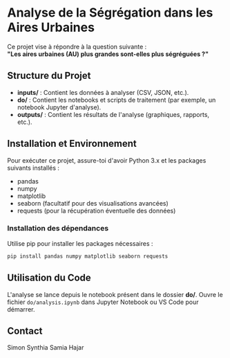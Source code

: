 # Analyse de la Ségrégation dans les Aires Urbaines

Ce projet vise à répondre à la question suivante :  
**"Les aires urbaines (AU) plus grandes sont-elles plus ségréguées ?"**

## Structure du Projet

- **inputs/** : Contient les données à analyser (CSV, JSON, etc.).
- **do/** : Contient les notebooks et scripts de traitement (par exemple, un notebook Jupyter d'analyse).
- **outputs/** : Contient les résultats de l'analyse (graphiques, rapports, etc.).

## Installation et Environnement

Pour exécuter ce projet, assure-toi d'avoir Python 3.x et les packages suivants installés :

- pandas
- numpy
- matplotlib
- seaborn (facultatif pour des visualisations avancées)
- requests (pour la récupération éventuelle des données)

### Installation des dépendances

Utilise pip pour installer les packages nécessaires :

```bash
pip install pandas numpy matplotlib seaborn requests
```

## Utilisation du Code

L'analyse se lance depuis le notebook présent dans le dossier **do/**. Ouvre le fichier `do/analysis.ipynb` dans Jupyter Notebook ou VS Code pour démarrer.

## Contact

Simon
Synthia 
Samia
Hajar
